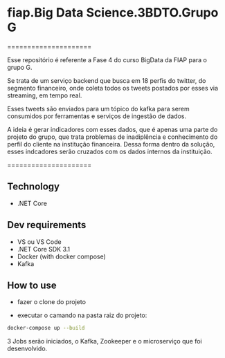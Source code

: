 # fiap.Big Data Science.3BDTO.Grupo G

=====================

Esse repositório é referente a Fase 4 do curso BigData da FIAP para o grupo G.

Se trata de um serviço backend que busca em 18 perfis do twitter, do segmento financeiro, onde coleta todos os tweets postados por esses via streaming, em tempo real.

Esses tweets são enviados para um tópico do kafka para serem consumidos por ferramentas e serviços de ingestão de dados.

A ideia é gerar indicadores com esses dados, que é apenas uma parte do projeto do grupo, que trata problemas de inadiplência e conhecimento do perfil do cliente na institução financeira. Dessa forma dentro da solução, esses indcadores serão cruzados com os dados internos da instituição.

=====================

## Technology

- .NET Core

## Dev requirements

- VS ou VS Code
- .NET Core SDK 3.1
- Docker (with docker compose)
- Kafka

## How to use

- fazer o clone  do projeto

- executar o camando na pasta raiz do projeto:

```bash
docker-compose up --build
```

3 Jobs serão iniciados, o Kafka, Zookeeper e o microserviço que foi desenvolvido.
